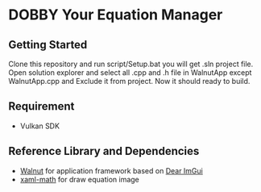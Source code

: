 # DOBBY Your Equation Manager

## Getting Started
Clone this repository and run script/Setup.bat you will get .sln project file. Open solution explorer and
select all .cpp and .h file in WalnutApp except WalnutApp.cpp and Exclude it from project. Now it should
ready to build.

## Requirement
- Vulkan SDK
	
## Reference Library and Dependencies
- [Walnut](https://github.com/StudioCherno/Walnut) for application framework based on [Dear ImGui](https://github.com/ocornut/imgui) 
- [xaml-math](https://github.com/ForNeVeR/xaml-math) for draw equation image
